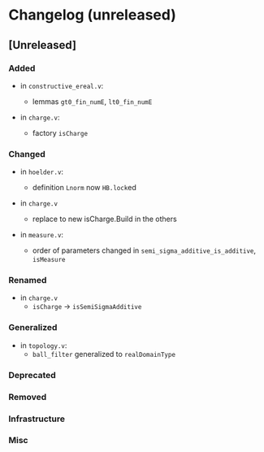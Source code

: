 # Changelog (unreleased)

## [Unreleased]

### Added

- in `constructive_ereal.v`:
  + lemmas `gt0_fin_numE`, `lt0_fin_numE`

- in `charge.v`:
  + factory `isCharge`

### Changed

- in `hoelder.v`:
  + definition `Lnorm` now `HB.lock`ed

- in `charge.v`
  + replace to new isCharge.Build in the others

- in `measure.v`:
  + order of parameters changed in `semi_sigma_additive_is_additive`,
    `isMeasure`

### Renamed

- in `charge.v`
  + `isCharge` -> `isSemiSigmaAdditive`

### Generalized

- in `topology.v`:
  + `ball_filter` generalized to `realDomainType`

### Deprecated

### Removed

### Infrastructure

### Misc
